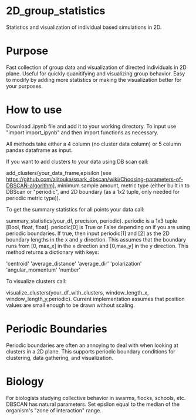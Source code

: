# 2D_group_statistics
Statistics and visualization of individual based simulations in 2D. 

# Purpose
Fast collection of group data and visualization of directed individuals in 2D plane. Useful for quickly quanitifying and visualizing group behavior. Easy to modify by adding more statistics or making the visualization better for your purposes.

# How to use
Download .ipynb file and add it to your working directory. To input use "import import_ipynb" and then import functions as necessary.

All methods take either a 4 column (no cluster data column) or 5 column pandas dataframe as input. 

If you want to add clusters to your data using DB scan call:

add_clusters(your_data_frame,episilon [see https://github.com/alitouka/spark_dbscan/wiki/Choosing-parameters-of-DBSCAN-algorithm], minimum sample amount, metric type (either built in to DBScan or "periodic", and 2D boundary (as a 1x2 tuple, only needed for periodic metric type)). 

To get the summary statistics for all points your data call:

summary_statistics(your_df, precision, periodic). periodic is a 1x3 tuple [Bool, float, float]. periodic[0] is True or False depending on if you are using periodic boundaries. If true, then input periodic[1] and [2] as the 2D boundary lengths in the x and y direction. This assumes that the boundary runs from [0, max_x] in the x direction and [0,max_y] in the y direction. This method returns a dictionary with keys:

 'centroid' 
 'average_distance'
 'average_dir'
 'polarization'
 'angular_momentum'
 'number'

To visualize clusters call:

visualize_clusters(your_df_with_clusters, window_length_x, window_length_y,periodic). Current implementation assumes that position values are small enough to be drawn without scaling. 

# Periodic Boundaries
Periodic boundaries are often an annoying to deal with when looking at clusters in a 2D plane. This supports periodic boundary conditions for clustering, data gathering, and visualization. 


# Biology
For biologists studying collective behavior in swarms, flocks, schools, etc. DBSCAN has natural parameters. Set epsilon equal to the median of the organism's "zone of interaction" range. 

